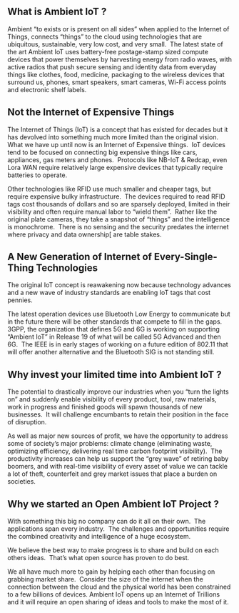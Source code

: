 ## What is Ambient IoT ?

Ambient “to exists or is present on all sides” when applied to the Internet of Things, connects “things” to the cloud using 
technologies that are ubiquitous, sustainable, very low cost, and very small.  The latest state of the art Ambient IoT 
uses battery-free postage-stamp sized compute devices that power themselves by harvesting energy from radio waves, with 
active radios that push secure sensing and identity data from everyday things like clothes, food, medicine, packaging to the 
wireless devices that surround us, phones, smart speakers, smart cameras, Wi-Fi access points and electronic shelf labels. 

## Not the Internet of Expensive Things
The Internet of Things (IoT) is a concept that has existed for decades but it has devolved into something much more limited 
than the original vision.  What we have up until now is an Internet of Expensive things.  IoT devices tend to be focused 
on connecting big expensive things like cars, appliances, gas meters and phones.  Protocols like NB-IoT & Redcap, even Lora 
WAN require relatively large expensive devices that typically require batteries to operate.

Other technologies like RFID use much smaller and cheaper tags, but require expensive bulky infrastructure.  The devices required 
to read RFID tags cost thousands of dollars and so are sparsely deployed, limited in their visibility and often require manual labor 
to “wield them”.  Rather like the original plate cameras, they take a snapshot of “things” and the intelligence is monochrome.  
 There is no sensing and the security predates the internet where privacy and data ownership[ are table stakes.

## A New Generation of Internet of Every-Single-Thing Technologies
The original IoT concept is reawakening now because technology advances and a new wave of industry standards are enabling IoT tags that cost pennies. 

The latest operation devices use Bluetooth Low Energy to communicate but in the future there will be other standards that compete to fill in the gaps.
   3GPP, the organization that defines 5G and 6G is working on supporting “Ambient IoT” in Release 19 of what will be 
called 5G Advanced and then 6G.  The IEEE is in early stages of working on a future edition of 802.11 that will offer 
another alternative and the Bluetooth SIG is not standing still.

## Why invest your limited time into Ambient IoT ? 
The potential to drastically improve our industries when you “turn the lights on” and suddenly enable visibility of every 
product, tool, raw materials, work in progress and finished goods will spawn thousands of new businesses.  It will challenge 
encumbants to retain their position in the face of disruption.

As well as major new sources of profit, we have the opportunity to address some of society’s major problems: climate change 
(eliminating waste, optimizing efficiency, delivering real time carbon footprint visibility).  The productivity increases 
can help us support the “grey wave” of retiring baby boomers, and with real-time visibility of every asset of value we can tackle a 
lot of theft, counterfeit and grey market issues that place a burden on societies.

## Why we started an Open Ambient IoT Project ?
With something this big no company can do it all on their own.  The applications span every industry.  
 The challenges and opportunities require the combined creativity and intelligence of a huge ecosystem.  

We believe the best way to make progress is to share and build on each others ideas.  That’s what open source has proven to do best.  

We all have much more to gain by helping each other than focusing on grabbing market share.  
 Consider the size of the internet when the connection between the cloud and the physical world has been constrained to a 
few billions of devices. Ambient IoT opens up an Internet of Trillions and it will require an open sharing of ideas and 
tools to make the most of it.
